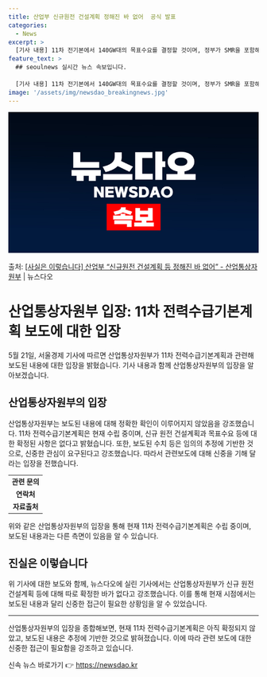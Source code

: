 ```yaml
---
title: 산업부 신규원전 건설계획 정해진 바 없어  공식 발표
categories:
  - News
excerpt: >
  [기사 내용] 11차 전기본에서 140GW대의 목표수요를 결정할 것이며, 정부가 SMR을 포함해 4~6기 내…
feature_text: >
  ## seoulnews 실시간 뉴스 속보입니다.

  [기사 내용] 11차 전기본에서 140GW대의 목표수요를 결정할 것이며, 정부가 SMR을 포함해 4~6기 내…
image: '/assets/img/newsdao_breakingnews.jpg'
---
```


![뉴스다오 속보](/assets/img/newsdao_breakingnews.jpg)

<p>출처: <a href="https://newsdao.kr/3881" rel="dofollow">[사실은 이렇습니다] 산업부 “신규원전 건설계획 등 정해진 바 없어” - 산업통상자원부</a> | 뉴스다오</p>

<h1>산업통상자원부 입장: 11차 전력수급기본계획 보도에 대한 입장</h1>

<p data-ke-size="size16">5월 21일, 서울경제 기사에 따르면 산업통상자원부가 11차 전력수급기본계획과 관련해 보도된 내용에 대한 입장을 밝혔습니다. 기사 내용과 함께 산업통상자원부의 입장을 알아보겠습니다.</p>

<h2 data-ke-size="size26">산업통상자원부의 입장</h2>

<p data-ke-size="size16">산업통상자원부는 보도된 내용에 대해 정확한 확인이 이루어지지 않았음을 강조했습니다. 11차 전력수급기본계획은 현재 수립 중이며, 신규 원전 건설계획과 목표수요 등에 대한 확정된 사항은 없다고 밝혔습니다. 또한, 보도된 수치 등은 임의의 추정에 기반한 것으로, 신중한 관심이 요구된다고 강조했습니다. 따라서 관련보도에 대해 신중을 기해 달라는 입장을 전했습니다.</p>

<table>
	<tr>
		<td style="text-align: center; height: 17px;"><b>관련 문의</b></td>
	</tr>
	<tr>
		<td style="text-align: center; height: 17px;"><b>연락처</b></td>
	</tr>
	<tr>
		<td style="text-align: center; height: 17px;"><b>자료출처</b></td>
	</tr>
</table>

<p data-ke-size="size16">위와 같은 산업통상자원부의 입장을 통해 현재 11차 전력수급기본계획은 수립 중이며, 보도된 내용과는 다른 측면이 있음을 알 수 있습니다.</p>

<h2 data-ke-size="size26">진실은 이렇습니다</h2>

<p data-ke-size="size16">위 기사에 대한 보도와 함께, 뉴스다오에 실린 기사에서는 산업통상자원부가 신규 원전 건설계획 등에 대해 따로 확정한 바가 없다고 강조했습니다. 이를 통해 현재 시점에서는 보도된 내용과 달리 신중한 접근이 필요한 상황임을 알 수 있었습니다.</p>

<hr>

<p data-ke-size="size16">산업통상자원부의 입장을 종합해보면, 현재 11차 전력수급기본계획은 아직 확정되지 않았고, 보도된 내용은 추정에 기반한 것으로 밝혀졌습니다. 이에 따라 관련 보도에 대한 신중한 접근이 필요함을 강조하고 있습니다.</p> 

신속 뉴스 바로가기 👉 <a href="https://newsdao.kr" rel="dofollow">https://newsdao.kr</a>


